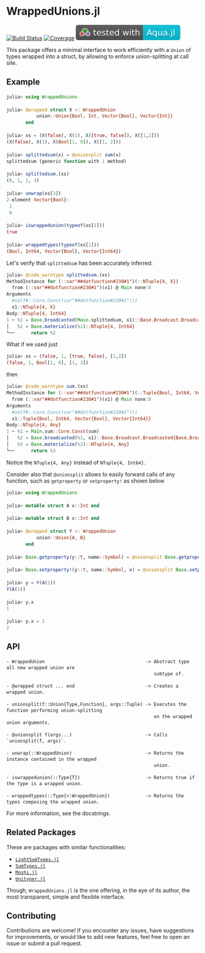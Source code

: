 
# WrappedUnions.jl

[![Build Status](https://github.com/Tortar/WrappedUnions.jl/actions/workflows/CI.yml/badge.svg?branch=main)](https://github.com/Tortar/WrappedUnions.jl/actions/workflows/CI.yml?query=branch%3Amain)
[![Coverage](https://codecov.io/gh/Tortar/WrappedUnions.jl/branch/main/graph/badge.svg)](https://codecov.io/gh/Tortar/WrappedUnions.jl)
[![Aqua](https://raw.githubusercontent.com/JuliaTesting/Aqua.jl/master/badge.svg)](https://github.com/JuliaTesting/Aqua.jl)

This package offers a minimal interface to work efficiently with a `Union` of types wrapped into a struct,
by allowing to enforce union-splitting at call site.

## Example

```julia
julia> using WrappedUnions

julia> @wrapped struct X <: WrappedUnion
           union::Union{Bool, Int, Vector{Bool}, Vector{Int}}
       end

julia> xs = (X(false), X(1), X([true, false]), X([1,2]))
(X(false), X(1), X(Bool[1, 0]), X([1, 2]))

julia> splittedsum(x) = @unionsplit sum(x)
splittedsum (generic function with 1 method)

julia> splittedsum.(xs)
(0, 1, 1, 3)

julia> unwrap(xs[3])
2-element Vector{Bool}:
 1
 0

julia> iswrappedunion(typeof(xs[1]))
true

julia> wrappedtypes(typeof(xs[1]))
(Bool, Int64, Vector{Bool}, Vector{Int64})
```

Let's verify that `splittedsum` has been accurately inferred:

```julia
julia> @code_warntype splittedsum.(xs)
MethodInstance for (::var"##dotfunction#230#1")(::NTuple{4, X})
  from (::var"##dotfunction#230#1")(x1) @ Main none:0
Arguments
  #self#::Core.Const(var"##dotfunction#230#1"())
  x1::NTuple{4, X}
Body::NTuple{4, Int64}
1 ─ %1 = Base.broadcasted(Main.splittedsum, x1)::Base.Broadcast.Broadcasted{Base.Broadcast.Style{Tuple}, Nothing, typeof(splittedsum), Tuple{NTuple{4, X}}}
│   %2 = Base.materialize(%1)::NTuple{4, Int64}
└──      return %2
```

What if we used just

```julia
julia> xs = (false, 1, [true, false], [1,2])
(false, 1, Bool[1, 0], [1, 2])
```

then

```julia
julia> @code_warntype sum.(xs)
MethodInstance for (::var"##dotfunction#230#1")(::Tuple{Bool, Int64, Vector{Bool}, Vector{Int64}})
  from (::var"##dotfunction#230#1")(x1) @ Main none:0
Arguments
  #self#::Core.Const(var"##dotfunction#230#1"())
  x1::Tuple{Bool, Int64, Vector{Bool}, Vector{Int64}}
Body::NTuple{4, Any}
1 ─ %1 = Main.sum::Core.Const(sum)
│   %2 = Base.broadcasted(%1, x1)::Base.Broadcast.Broadcasted{Base.Broadcast.Style{Tuple}, Nothing, typeof(sum), Tuple{Tuple{Bool, Int64, Vector{Bool}, Vector{Int64}}}}
│   %3 = Base.materialize(%2)::NTuple{4, Any}
└──      return %3
```

Notice the `NTuple{4, Any}` instead of `NTuple{4, Int64}`.

Consider also that `@unionsplit` allows to easily forward calls of any function, such as `getproperty` or `setproperty!`
as shown below

```julia
julia> using WrappedUnions

julia> mutable struct A x::Int end

julia> mutable struct B x::Int end

julia> @wrapped struct Y <: WrappedUnion
           union::Union{A, B}
       end

julia> Base.getproperty(y::Y, name::Symbol) = @unionsplit Base.getproperty(y, name)

julia> Base.setproperty!(y::Y, name::Symbol, x) = @unionsplit Base.setproperty!(y, name, x)

julia> y = Y(A(1))
Y(A(1))

julia> y.x
1

julia> y.x = 2
2
```

## API

```
- WrappedUnion                                     -> Abstract type all new wrapped union are 
                                                      subtype of.

- @wrapped struct ... end                          -> Creates a wrapped union.

- unionsplit(f::Union{Type,Function}, args::Tuple) -> Executes the function performing union-splitting
                                                      on the wrapped union arguments.

- @unionsplit f(args...)                           -> Calls `unionsplit(f, args)`.

- unwrap(::WrappedUnion)                           -> Returns the instance contained in the wrapped
                                                      union.

- iswrappedunion(::Type{T})                        -> Returns true if the type is a wrapped union.

- wrappedtypes(::Type{<:WrappedUnion})             -> Returns the types composing the wrapped union.
```

For more information, see the docstrings.

## Related Packages

These are packages with similar functionalities:

- [`LightSumTypes.jl`](https://github.com/JuliaDynamics/LightSumTypes.jl)
- [`SumTypes.jl`](https://github.com/MasonProtter/SumTypes.jl)
- [`Moshi.jl`](https://github.com/Roger-luo/Moshi.jl)
- [`Unityper.jl`](https://github.com/YingboMa/Unityper.jl)

Though, `WrappedUnions.jl` is the one offering, in the eye of its author, the most transparent, simple and flexible
interface.

## Contributing

Contributions are welcome! If you encounter any issues, have suggestions for improvements, or would like to add new features, feel free to open an issue or submit a pull request.
